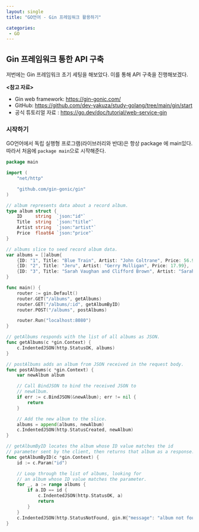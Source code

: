```yaml
---
layout: single
title: "GO언어 - Gin 프레임워크 활용하기"

categories:
 - GO
---
```


## Gin 프레임워크 통한 API 구축
저번에는 Gin 프레임워크 초기 세팅을 해보았다. 이를 통해 API 구축을 진행해보겠다. <br>

**<참고 자료>**
- Gin web framework: https://gin-gonic.com/
- GitHub: https://github.com/dev-yakuza/study-golang/tree/main/gin/start 
- 공식 튜토리얼 자료 : https://go.dev/doc/tutorial/web-service-gin

### 시작하기
GO언어에서 독립 실행형 프로그램(라이브러리와 반대)은 항상 package 에 main있다. 따라서 처음에 ```package main```으로 시작해준다. <br>

```go
package main

import (
    "net/http"

    "github.com/gin-gonic/gin"
)

// album represents data about a record album.
type album struct {
    ID     string  `json:"id"`
    Title  string  `json:"title"`
    Artist string  `json:"artist"`
    Price  float64 `json:"price"`
}

// albums slice to seed record album data.
var albums = []album{
    {ID: "1", Title: "Blue Train", Artist: "John Coltrane", Price: 56.99},
    {ID: "2", Title: "Jeru", Artist: "Gerry Mulligan", Price: 17.99},
    {ID: "3", Title: "Sarah Vaughan and Clifford Brown", Artist: "Sarah Vaughan", Price: 39.99},
}

func main() {
    router := gin.Default()
    router.GET("/albums", getAlbums)
    router.GET("/albums/:id", getAlbumByID)
    router.POST("/albums", postAlbums)

    router.Run("localhost:8080")
}

// getAlbums responds with the list of all albums as JSON.
func getAlbums(c *gin.Context) {
    c.IndentedJSON(http.StatusOK, albums)
}

// postAlbums adds an album from JSON received in the request body.
func postAlbums(c *gin.Context) {
    var newAlbum album

    // Call BindJSON to bind the received JSON to
    // newAlbum.
    if err := c.BindJSON(&newAlbum); err != nil {
        return
    }

    // Add the new album to the slice.
    albums = append(albums, newAlbum)
    c.IndentedJSON(http.StatusCreated, newAlbum)
}

// getAlbumByID locates the album whose ID value matches the id
// parameter sent by the client, then returns that album as a response.
func getAlbumByID(c *gin.Context) {
    id := c.Param("id")

    // Loop through the list of albums, looking for
    // an album whose ID value matches the parameter.
    for _, a := range albums {
        if a.ID == id {
            c.IndentedJSON(http.StatusOK, a)
            return
        }
    }
    c.IndentedJSON(http.StatusNotFound, gin.H{"message": "album not found"})
}
```
